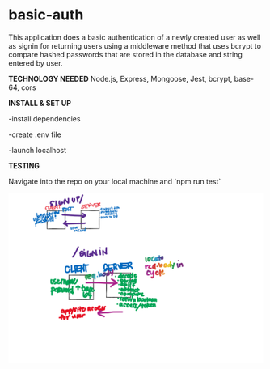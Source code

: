 # basic-auth
This application does a basic authentication of a newly created user as well as signin for returning users using a middleware method that uses bcrypt to compare hashed passwords that are stored in the database and string entered by user. 

**TECHNOLOGY NEEDED**
Node.js, Express, Mongoose, Jest, bcrypt, base-64, cors

**INSTALL & SET UP**
<p>-install dependencies</p>
<p>-create .env file</p>
<p>-launch localhost</p>

**TESTING**
<p>Navigate into the repo on your local machine and `npm run test`</p>

![UML](umlab6.png)